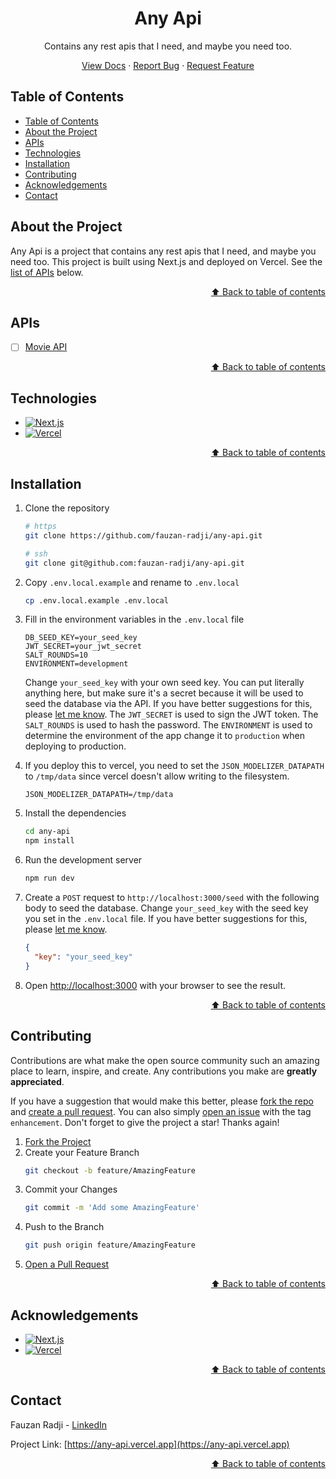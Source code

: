 <h1 align="center">Any Api</h1>

<p align="center">
  Contains any rest apis that I need, and maybe you need too.
</p>
<p align="center">
  <a href="https://any-apis.vercel.app">View Docs</a>
  ·
  <a href="https://github.com/fauzan-radji/any-api/issues">Report Bug</a>
  ·
  <a href="https://github.com/fauzan-radji/any-api/issues">Request Feature</a>
</p>

## Table of Contents

- [Table of Contents](#table-of-contents)
- [About the Project](#about-the-project)
- [APIs](#apis)
- [Technologies](#technologies)
- [Installation](#installation)
- [Contributing](#contributing)
- [Acknowledgements](#acknowledgements)
- [Contact](#contact)

## About the Project

Any Api is a project that contains any rest apis that I need, and maybe you need too. This project is built using Next.js and deployed on Vercel. See the [list of APIs](#apis) below.

<p align="right"><a href="#table-of-contents">⬆️ Back to table of contents</a></p>

## APIs

- [ ] [Movie API](./docs/movie.md)

<p align="right"><a href="#table-of-contents">⬆️ Back to table of contents</a></p>

## Technologies

- [![Next.js][nextjs-badge]][nextjs-url]
- [![Vercel][vercel-badge]][vercel-url]

<p align="right"><a href="#table-of-contents">⬆️ Back to table of contents</a></p>

## Installation

1. Clone the repository

   ```bash
   # https
   git clone https://github.com/fauzan-radji/any-api.git

   # ssh
   git clone git@github.com:fauzan-radji/any-api.git
   ```

2. Copy `.env.local.example` and rename to `.env.local`

   ```bash
   cp .env.local.example .env.local
   ```

3. Fill in the environment variables in the `.env.local` file

   ```env
   DB_SEED_KEY=your_seed_key
   JWT_SECRET=your_jwt_secret
   SALT_ROUNDS=10
   ENVIRONMENT=development
   ```

   Change `your_seed_key` with your own seed key. You can put literally anything here, but make sure it's a secret because it will be used to seed the database via the API. If you have better suggestions for this, please [let me know][issue]. The `JWT_SECRET` is used to sign the JWT token. The `SALT_ROUNDS` is used to hash the password. The `ENVIRONMENT` is used to determine the environment of the app change it to `production` when deploying to production.

4. If you deploy this to vercel, you need to set the `JSON_MODELIZER_DATAPATH` to `/tmp/data` since vercel doesn't allow writing to the filesystem.

   ```env
   JSON_MODELIZER_DATAPATH=/tmp/data
   ```

5. Install the dependencies

   ```bash
   cd any-api
   npm install
   ```

6. Run the development server

   ```bash
   npm run dev
   ```

7. Create a `POST` request to `http://localhost:3000/seed` with the following body to seed the database. Change `your_seed_key` with the seed key you set in the `.env.local` file. If you have better suggestions for this, please [let me know][issue].

   ```json
   {
     "key": "your_seed_key"
   }
   ```

8. Open [http://localhost:3000](http://localhost:3000) with your browser to see the result.

<p align="right"><a href="#table-of-contents">⬆️ Back to table of contents</a></p>

## Contributing

Contributions are what make the open source community such an amazing place to learn, inspire, and create. Any contributions you make are **greatly appreciated**.

If you have a suggestion that would make this better, please [fork the repo][fork] and [create a pull request][pull-request]. You can also simply [open an issue][issue] with the tag `enhancement`.
Don't forget to give the project a star! Thanks again!

1. [Fork the Project][fork]
2. Create your Feature Branch
   ```bash
   git checkout -b feature/AmazingFeature
   ```
3. Commit your Changes
   ```bash
   git commit -m 'Add some AmazingFeature'
   ```
4. Push to the Branch
   ```bash
   git push origin feature/AmazingFeature
   ```
5. [Open a Pull Request][pull-request]

<p align="right"><a href="#table-of-contents">⬆️ Back to table of contents</a></p>

## Acknowledgements

- [![Next.js][nextjs-badge]][nextjs-url]
- [![Vercel][vercel-badge]][vercel-url]

<p align="right"><a href="#table-of-contents">⬆️ Back to table of contents</a></p>

## Contact

Fauzan Radji - [LinkedIn](https://www.linkedin.com/in/tri-putra-fauzan-h-radji-404810257/)

Project Link: [https://any-api.vercel.app](https://any-api.vercel.app)

<p align="right"><a href="#table-of-contents">⬆️ Back to table of contents</a></p>

[fork]: https://github.com/fauzan-radji/any-api/fork/
[pull-request]: https://github.com/fauzan-radji/any-api/pulls/
[issue]: https://github.com/fauzan-radji/any-api/issues/
[firebase-console]: https://console.firebase.google.com/
[nextjs-url]: https://nextjs.org/
[vercel-url]: https://vercel.com/
[nextjs-badge]: https://img.shields.io/badge/next.js-000000?style=for-the-badge&logo=nextdotjs&logoColor=white
[vercel-badge]: https://img.shields.io/badge/vercel-000000?style=for-the-badge&logo=vercel&logoColor=white
